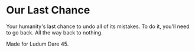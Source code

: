 # Our Last Chance
Your humanity's last chance to undo all of its mistakes. To do it, you'll need to go back. All the way back to nothing.

Made for Ludum Dare 45.

